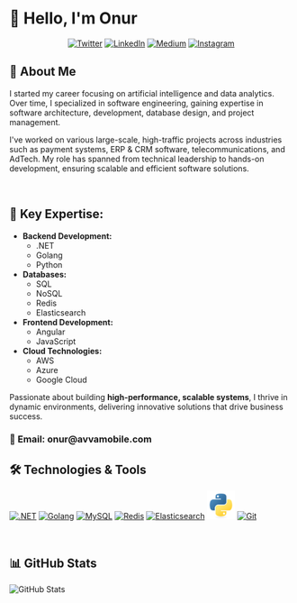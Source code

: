 <h1>👋 Hello, I'm Onur</h1>

<p align="center"> <a href="https://twitter.com/Onurrylmaz"><img src="https://img.shields.io/badge/Twitter-%231DA1F2.svg?&style=for-the-badge&logo=twitter&logoColor=white" alt="Twitter"></a> <a href="https://www.linkedin.com/in/onurr-yılmaz/"><img src="https://img.shields.io/badge/LinkedIn-%230077B5.svg?&style=for-the-badge&logo=linkedin&logoColor=white" alt="LinkedIn"></a> <a href="https://medium.com/@Onurryilmaz"><img src="https://img.shields.io/badge/Medium-%2312100E.svg?&style=for-the-badge&logo=medium&logoColor=white" alt="Medium"></a> <a href="https://www.instagram.com/onur_ylmazz/"><img src="https://img.shields.io/badge/Instagram-%23E4405F.svg?&style=for-the-badge&logo=instagram&logoColor=white" alt="Instagram"></a> </p>

<h2>🚀 About Me</h2>

I started my career focusing on artificial intelligence and data analytics. Over time, I specialized in software engineering, gaining expertise in software architecture, development, database design, and project management.

I've worked on various large-scale, high-traffic projects across industries such as payment systems, ERP & CRM software, telecommunications, and AdTech. My role has spanned from technical leadership to hands-on development, ensuring scalable and efficient software solutions.

<br>
<h2>🔹 Key Expertise:</h2>
<ul>
  <li><strong>Backend Development:</strong>
    <ul>
      <li>.NET</li>
      <li>Golang</li>
      <li>Python</li>
    </ul>
  </li>
  <li><strong>Databases:</strong>
    <ul>
      <li>SQL</li>
      <li>NoSQL</li>
      <li>Redis</li>
      <li>Elasticsearch</li>
    </ul>
  </li>
  <li><strong>Frontend Development:</strong>
    <ul>
      <li>Angular</li>
      <li>JavaScript</li>
    </ul>
  </li>
  <li><strong>Cloud Technologies:</strong>
    <ul>
      <li>AWS</li>
      <li>Azure</li>
      <li>Google Cloud</li>
    </ul>
  </li>
</ul>

<p>
  Passionate about building <strong>high-performance, scalable systems</strong>, I thrive in dynamic environments, delivering innovative solutions that drive business success.
</p>

<h3>📩 Email: onur@avvamobile.com</h3>

<h2>🛠️ Technologies & Tools</h2>

<p align="left"> <a href="https://dotnet.microsoft.com/" target="_blank"><img src="https://upload.wikimedia.org/wikipedia/commons/thumb/7/7d/Microsoft_.NET_logo.svg/1024px-Microsoft_.NET_logo.svg.png" alt=".NET" width="50"></a> <a href="https://go.dev/" target="_blank"><img src="https://upload.wikimedia.org/wikipedia/commons/thumb/0/05/Go_Logo_Blue.svg/1200px-Go_Logo_Blue.svg.png" alt="Golang" width="60"></a> <a href="https://www.mysql.com/" target="_blank"><img src="https://www.vectorlogo.zone/logos/mysql/mysql-official.svg" alt="MySQL" width="50"></a> <a href="https://redis.io/" target="_blank"><img src="https://upload.wikimedia.org/wikipedia/en/thumb/6/6b/Redis_Logo.svg/1280px-Redis_Logo.svg.png" alt="Redis" width="50"></a> <a href="https://www.elastic.co/" target="_blank"><img src="https://www.muylinux.com/wp-content/uploads/2021/01/Amazon-Elasticsearch.png" alt="Elasticsearch" width="80"></a> <a href="https://www.python.org/" target="_blank"><img src="https://raw.githubusercontent.com/devicons/devicon/master/icons/python/python-original.svg" alt="Python" width="50"></a> <a href="https://git-scm.com/" target="_blank"><img src="https://www.vectorlogo.zone/logos/git-scm/git-scm-icon.svg" alt="Git" width="50"></a> </p>
<br>

<h2>📊 GitHub Stats</h2>

<p align="left"> <img src="https://github-readme-stats.vercel.app/api?username=Onurryilmazz&show_icons=true&theme=tokyonight" alt="GitHub Stats"> </p>
